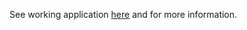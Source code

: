 See working application [here](https://actor-network-enguerrand-monard.koyeb.app/) and for more information.
